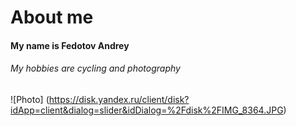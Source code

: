 # About me

#### My name is Fedotov Andrey

###### My hobbies are cycling and photography

![Photo] (https://disk.yandex.ru/client/disk?idApp=client&dialog=slider&idDialog=%2Fdisk%2FIMG_8364.JPG)